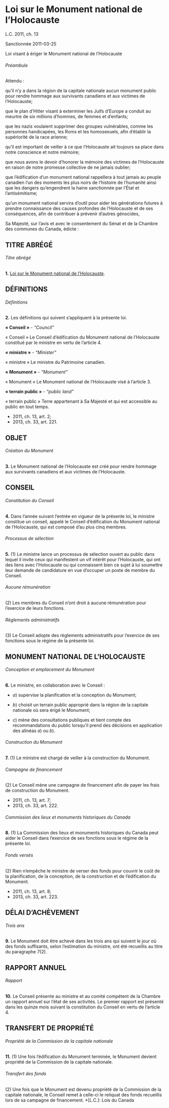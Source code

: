 # Loi sur le Monument national de l’Holocauste

L.C. 2011, ch. 13

Sanctionnée 2011-03-25

Loi visant à ériger le Monument national de l’Holocauste

###### Préambule

Attendu :

qu’il n’y a dans la région de la capitale nationale aucun monument public pour rendre hommage aux survivants canadiens et aux victimes de l’Holocauste;

que le plan d’Hitler visant à exterminer les Juifs d’Europe a conduit au meurtre de six millions d’hommes, de femmes et d’enfants;

que les nazis voulaient supprimer des groupes vulnérables, comme les personnes handicapées, les Roms et les homosexuels, afin d’établir la supériorité de la race arienne;

qu’il est important de veiller à ce que l’Holocauste ait toujours sa place dans notre conscience et notre mémoire;

que nous avons le devoir d’honorer la mémoire des victimes de l’Holocauste en raison de notre promesse collective de ne jamais oublier;

que l’édification d’un monument national rappellera à tout jamais au peuple canadien l’un des moments les plus noirs de l’histoire de l’humanité ainsi que les dangers qu’engendrent la haine sanctionnée par l’État et l’antisémitisme;

qu’un monument national servira d’outil pour aider les générations futures à prendre connaissance des causes profondes de l’Holocauste et de ses conséquences, afin de contribuer à prévenir d’autres génocides,

Sa Majesté, sur l’avis et avec le consentement du Sénat et de la Chambre des communes du Canada, édicte :

## TITRE ABRÉGÉ

###### Titre abrégé

**1.** [Loi sur le Monument national de l’Holocauste](/canada/fra/lois/N/N-10.5.md).

## DÉFINITIONS

###### Définitions

**2.** Les définitions qui suivent s’appliquent à la présente loi.

**« Conseil »** - _“Council”_

    

« Conseil » Le Conseil d’édification du Monument national de l’Holocauste constitué par le ministre en vertu de l’article 4.

**« ministre »** - _“Minister”_

    

« ministre » Le ministre du Patrimoine canadien.

**« Monument »** - _“Monument”_

    

« Monument » Le Monument national de l’Holocauste visé à l’article 3.

**« terrain public »** - _“public land”_

    

« terrain public » Terre appartenant à Sa Majesté et qui est accessible au public en tout temps.

  * 2011, ch. 13, art. 2;
  * 2013, ch. 33, art. 221.

## OBJET

###### Création du Monument

**3.** Le Monument national de l’Holocauste est créé pour rendre hommage aux survivants canadiens et aux victimes de l’Holocauste.

## CONSEIL

###### Constitution du Conseil

**4.** Dans l’année suivant l’entrée en vigueur de la présente loi, le ministre constitue un conseil, appelé le Conseil d’édification du Monument national de l’Holocauste, qui est composé d’au plus cinq membres.

###### Processus de sélection

**5.** (1) Le ministre lance un processus de sélection ouvert au public dans lequel il invite ceux qui manifestent un vif intérêt pour l’Holocauste, qui ont des liens avec l’Holocauste ou qui connaissent bien ce sujet à lui soumettre leur demande de candidature en vue d’occuper un poste de membre du Conseil.

###### Aucune rémunération

(2) Les membres du Conseil n’ont droit à aucune rémunération pour l’exercice de leurs fonctions.

###### Règlements administratifs

(3) Le Conseil adopte des règlements administratifs pour l’exercice de ses fonctions sous le régime de la présente loi.

## MONUMENT NATIONAL DE L’HOLOCAUSTE

###### Conception et emplacement du Monument

**6.** Le ministre, en collaboration avec le Conseil :

  * _a_) supervise la planification et la conception du Monument;

  * _b_) choisit un terrain public approprié dans la région de la capitale nationale où sera érigé le Monument;

  * _c_) mène des consultations publiques et tient compte des recommandations du public lorsqu’il prend des décisions en application des alinéas _a_) ou _b_).

###### Construction du Monument

**7.** (1) Le ministre est chargé de veiller à la construction du Monument.

###### Campagne de financement

(2) Le Conseil mène une campagne de financement afin de payer les frais de construction du Monument.

  * 2011, ch. 13, art. 7;
  * 2013, ch. 33, art. 222.

###### Commission des lieux et monuments historiques du Canada

**8.** (1) La Commission des lieux et monuments historiques du Canada peut aider le Conseil dans l’exercice de ses fonctions sous le régime de la présente loi.

###### Fonds versés

(2) Rien n’empêche le ministre de verser des fonds pour couvrir le coût de la planification, de la conception, de la construction et de l’édification du Monument.

  * 2011, ch. 13, art. 8;
  * 2013, ch. 33, art. 223.

## DÉLAI D’ACHÈVEMENT

###### Trois ans

**9.** Le Monument doit être achevé dans les trois ans qui suivent le jour où des fonds suffisants, selon l’estimation du ministre, ont été recueillis au titre du paragraphe 7(2).

## RAPPORT ANNUEL

###### Rapport

**10.** Le Conseil présente au ministre et au comité compétent de la Chambre un rapport annuel sur l’état de ses activités. Le premier rapport est présenté dans les quinze mois suivant la constitution du Conseil en vertu de l’article 4.

## TRANSFERT DE PROPRIÉTÉ

###### Propriété de la Commission de la capitale nationale

**11.** (1) Une fois l’édification du Monument terminée, le Monument devient propriété de la Commission de la capitale nationale.

###### Transfert des fonds

(2) Une fois que le Monument est devenu propriété de la Commission de la capitale nationale, le Conseil remet à celle-ci le reliquat des fonds recueillis lors de sa campagne de financement.
  *[L.C.]: Lois du Canada
